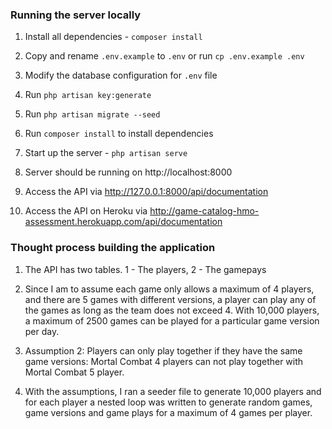 ### Running the server locally

1. Install all dependencies - <code>composer install</code>

2. Copy and rename <code>.env.example</code> to <code>.env</code> or run <code>cp .env.example .env </code>

3. Modify the database configuration for <code>.env</code> file
    
4. Run <code>php artisan key:generate</code>
    
5. Run <code>php artisan migrate --seed</code>

6. Run <code>composer install</code> to install dependencies

7. Start up the server - <code>php artisan serve</code>

8. Server should be running on http://localhost:8000

9. Access the API via http://127.0.0.1:8000/api/documentation

10. Access the API on Heroku via http://game-catalog-hmo-assessment.herokuapp.com/api/documentation

### Thought process building the application

1. The API has two tables. 1 - The players, 2 - The gamepays

2. Since I am to assume  each game only allows a maximum of 4 players, and there are 5 games with different versions, a player can play any of the games as long as the team does not exceed 4. With 10,000 players, a maximum of 2500 games can be played for a particular game version per day.

3. Assumption 2: Players can only play together if they have the same game versions: Mortal Combat 4 players can not play together with Mortal Combat 5 player.

4. With the assumptions, I ran a seeder file to generate 10,000 players and for each player a nested loop was written to generate random games, game versions and game plays for a maximum of 4 games per player.
